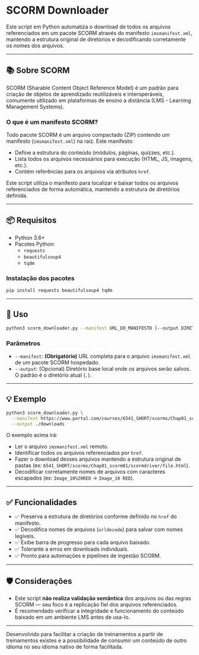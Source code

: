 # SCORM Downloader

Este script em Python automatiza o download de todos os arquivos referenciados em um pacote SCORM através do manifesto `imsmanifest.xml`, mantendo a estrutura original de diretórios e decodificando corretamente os nomes dos arquivos.

---

## 📚 Sobre SCORM

SCORM (Sharable Content Object Reference Model) é um padrão para criação de objetos de aprendizado reutilizáveis e interoperáveis, comumente utilizado em plataformas de ensino a distância (LMS - Learning Management Systems).

### O que é um manifesto SCORM?

Todo pacote SCORM é um arquivo compactado (ZIP) contendo um manifesto (`imsmanifest.xml`) na raiz. Este manifesto:

- Define a estrutura do conteúdo (módulos, páginas, quizzes, etc.).
- Lista todos os arquivos necessários para execução (HTML, JS, imagens, etc.).
- Contém referências para os arquivos via atributos `href`.

Este script utiliza o manifesto para localizar e baixar todos os arquivos referenciados de forma automática, mantendo a estrutura de diretórios definida.

---

## 📦 Requisitos

- Python 3.6+
- Pacotes Python:
  - `requests`
  - `beautifulsoup4`
  - `tqdm`

### Instalação dos pacotes

```bash
pip install requests beautifulsoup4 tqdm
```

---

## 🚀 Uso

```bash
python3 scorm_downloader.py --manifest URL_DO_MANIFESTO [--output DIRETORIO_DESTINO]
```

### Parâmetros

- `--manifest`: **(Obrigatório)** URL completa para o arquivo `imsmanifest.xml` de um pacote SCORM hospedado.
- `--output`: (Opcional) Diretório base local onde os arquivos serão salvos. O padrão é o diretório atual (`.`).

---

## 💡 Exemplo

```bash
python3 scorm_downloader.py \
  --manifest https://www.portal.com/courses/6541_SHORT/scorms/Chap01_scorm01/imsmanifest.xml \
  --output ./downloads
```

O exemplo acima irá:

- Ler o arquivo `imsmanifest.xml` remoto.
- Identificar todos os arquivos referenciados por `href`.
- Fazer o download desses arquivos mantendo a estrutura original de pastas (ex: `6541_SHORT/scorms/Chap01_scorm01/scormdriver/file.html`).
- Decodificar corretamente nomes de arquivos com caracteres escapados (ex: `Image_10%20RED` → `Image_10 RED`).

---

## ✅ Funcionalidades

- ✅ Preserva a estrutura de diretórios conforme definido no `href` do manifesto.
- ✅ Decodifica nomes de arquivos (`urldecode`) para salvar com nomes legíveis.
- ✅ Exibe barra de progresso para cada arquivo baixado.
- ✅ Tolerante a erros em downloads individuais.
- ✅ Pronto para automações e pipelines de ingestão SCORM.

---

## 🛡️ Considerações

- Este script **não realiza validação semântica** dos arquivos ou das regras SCORM — seu foco é a replicação fiel dos arquivos referenciados.
- É recomendado verificar a integridade e funcionamento do conteúdo baixado em um ambiente LMS antes de usa-lo.

---

Desenvolvido para facilitar a criação de treinamentos a partir de treinamentos existes e a possibilidade de consumir um conteúdo de outro idioma no seu idioma nativo de forma facilitada.

